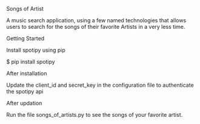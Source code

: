 Songs of Artist

A music search application, using a few named technologies that allows users to search for the songs of their favorite Artists in a very less time.

Getting Started

Install spotipy using pip

$ pip install spotipy

After installation

Update the client_id and secret_key in the configuration file to authenticate the spotipy api

After updation

Run the file songs_of_artists.py to see the songs of your favorite artist.
